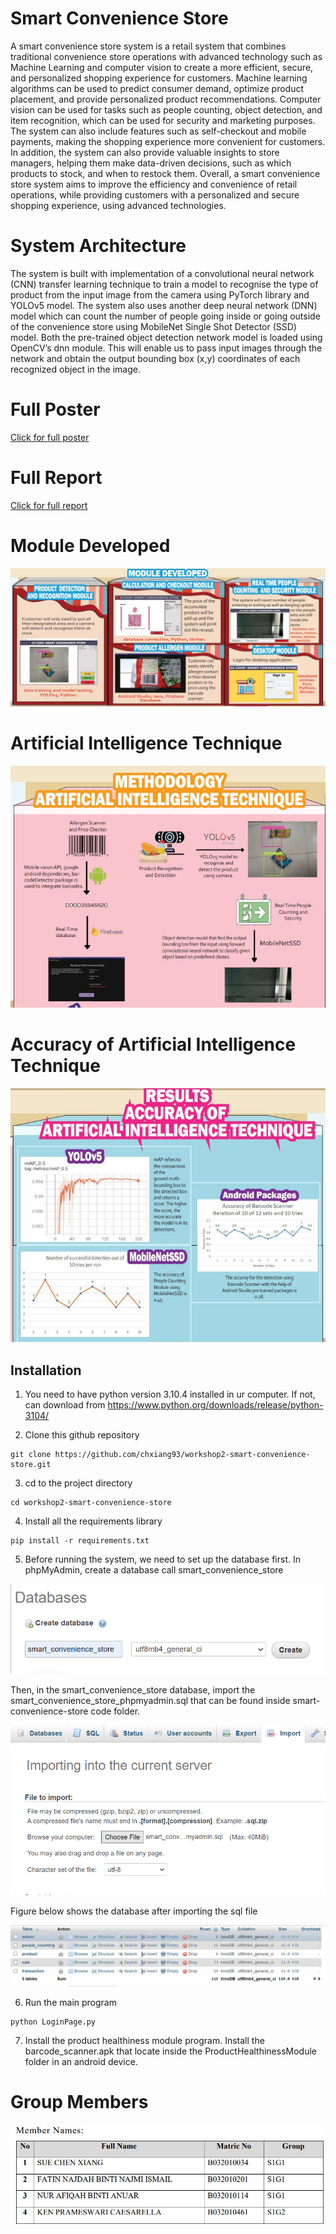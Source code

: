 # Smart Convenience Store
A smart convenience store system is a retail system that combines traditional convenience store operations with advanced technology such as Machine Learning and computer vision to create a more efficient, secure, and personalized shopping experience for customers. Machine learning algorithms can be used to predict consumer demand, optimize product placement, and provide personalized product recommendations. Computer vision can be used for tasks such as people counting, object detection, and item recognition, which can be used for security and marketing purposes. The system can also include features such as self-checkout and mobile payments, making the shopping experience more convenient for customers. In addition, the system can also provide valuable insights to store managers, helping them make data-driven decisions, such as which products to stock, and when to restock them. Overall, a smart convenience store system aims to improve the efficiency and convenience of retail operations, while providing customers with a personalized and secure shopping experience, using advanced technologies.

# System Architecture 
The system is built with implementation of a convolutional neural network (CNN) transfer learning technique to train a model to recognise the type of product from the input image from the camera using PyTorch library and YOLOv5 model. The system also uses another deep neural network (DNN) model which can count the number of people going inside or going outside of the convenience store using MobileNet Single Shot Detector (SSD) model. Both the pre-trained object detection network model is loaded using OpenCV’s dnn module. This will enable us to pass input images through the network and obtain the output bounding box (x,y) coordinates of each recognized object in the image.

# Full Poster

[Click for full poster](assets/poster.pdf)

# Full Report

[Click for full report](assets/report.pdf)

# Module Developed

![poster module](assets/poster1.jpg)

# Artificial Intelligence Technique

![poster ai](assets/poster2.jpg)

# Accuracy of Artificial Intelligence Technique

![poster result ai](assets/poster3.jpg)

## Installation

1. You need to have python version 3.10.4 installed in ur computer. If not, can download from  https://www.python.org/downloads/release/python-3104/

2. Clone this github repository

```
git clone https://github.com/chxiang93/workshop2-smart-convenience-store.git
```

3. cd to the project directory

```
cd workshop2-smart-convenience-store
```

4. Install all the requirements library

```
pip install -r requirements.txt
```

5. Before running the system, we need to set up the database first. In phpMyAdmin, create a database call smart_convenience_store

![set up database](assets/setup1.png)

Then, in the smart_convenience_store database, import the smart_convenience_store_phpmyadmin.sql that can be found inside smart-convenience-store code folder.

![set up database](assets/setup2.png)

Figure below shows the database after importing the sql file

![set up database](assets/setup3.png)

6. Run the main program

```
python LoginPage.py
```

7. Install the product healthiness module program. Install the barcode_scanner.apk that locate inside the ProductHealthinessModule folder in an android device.

# Group Members

![members](assets/members.jpg)
